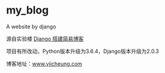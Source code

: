 # my_blog
A website by django

源自实验楼 [Django 搭建简易博客](https://www.shiyanlou.com/courses/487)

项目有所改动，Python版本升级为3.6.4，Django版本升级为2.0.3

博客地址：www.yiicheung.com
